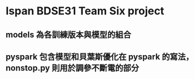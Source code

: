 # Ispan BDSE31 Team Six project
## models 為各訓練版本與模型的組合
## pyspark 包含模型和貝葉斯優化在 pyspark 的寫法，nonstop.py 則用於調參不斷電的部分


